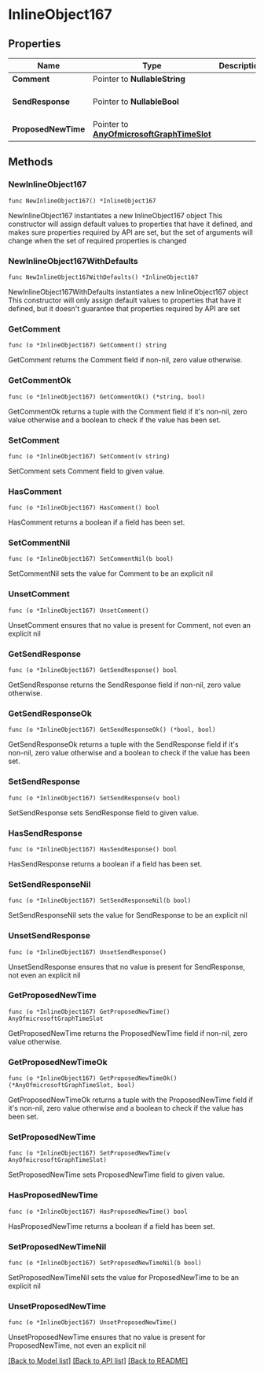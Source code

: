 # InlineObject167

## Properties

Name | Type | Description | Notes
------------ | ------------- | ------------- | -------------
**Comment** | Pointer to **NullableString** |  | [optional] 
**SendResponse** | Pointer to **NullableBool** |  | [optional] [default to false]
**ProposedNewTime** | Pointer to [**AnyOfmicrosoftGraphTimeSlot**](anyOf&lt;microsoft.graph.timeSlot&gt;.md) |  | [optional] 

## Methods

### NewInlineObject167

`func NewInlineObject167() *InlineObject167`

NewInlineObject167 instantiates a new InlineObject167 object
This constructor will assign default values to properties that have it defined,
and makes sure properties required by API are set, but the set of arguments
will change when the set of required properties is changed

### NewInlineObject167WithDefaults

`func NewInlineObject167WithDefaults() *InlineObject167`

NewInlineObject167WithDefaults instantiates a new InlineObject167 object
This constructor will only assign default values to properties that have it defined,
but it doesn't guarantee that properties required by API are set

### GetComment

`func (o *InlineObject167) GetComment() string`

GetComment returns the Comment field if non-nil, zero value otherwise.

### GetCommentOk

`func (o *InlineObject167) GetCommentOk() (*string, bool)`

GetCommentOk returns a tuple with the Comment field if it's non-nil, zero value otherwise
and a boolean to check if the value has been set.

### SetComment

`func (o *InlineObject167) SetComment(v string)`

SetComment sets Comment field to given value.

### HasComment

`func (o *InlineObject167) HasComment() bool`

HasComment returns a boolean if a field has been set.

### SetCommentNil

`func (o *InlineObject167) SetCommentNil(b bool)`

 SetCommentNil sets the value for Comment to be an explicit nil

### UnsetComment
`func (o *InlineObject167) UnsetComment()`

UnsetComment ensures that no value is present for Comment, not even an explicit nil
### GetSendResponse

`func (o *InlineObject167) GetSendResponse() bool`

GetSendResponse returns the SendResponse field if non-nil, zero value otherwise.

### GetSendResponseOk

`func (o *InlineObject167) GetSendResponseOk() (*bool, bool)`

GetSendResponseOk returns a tuple with the SendResponse field if it's non-nil, zero value otherwise
and a boolean to check if the value has been set.

### SetSendResponse

`func (o *InlineObject167) SetSendResponse(v bool)`

SetSendResponse sets SendResponse field to given value.

### HasSendResponse

`func (o *InlineObject167) HasSendResponse() bool`

HasSendResponse returns a boolean if a field has been set.

### SetSendResponseNil

`func (o *InlineObject167) SetSendResponseNil(b bool)`

 SetSendResponseNil sets the value for SendResponse to be an explicit nil

### UnsetSendResponse
`func (o *InlineObject167) UnsetSendResponse()`

UnsetSendResponse ensures that no value is present for SendResponse, not even an explicit nil
### GetProposedNewTime

`func (o *InlineObject167) GetProposedNewTime() AnyOfmicrosoftGraphTimeSlot`

GetProposedNewTime returns the ProposedNewTime field if non-nil, zero value otherwise.

### GetProposedNewTimeOk

`func (o *InlineObject167) GetProposedNewTimeOk() (*AnyOfmicrosoftGraphTimeSlot, bool)`

GetProposedNewTimeOk returns a tuple with the ProposedNewTime field if it's non-nil, zero value otherwise
and a boolean to check if the value has been set.

### SetProposedNewTime

`func (o *InlineObject167) SetProposedNewTime(v AnyOfmicrosoftGraphTimeSlot)`

SetProposedNewTime sets ProposedNewTime field to given value.

### HasProposedNewTime

`func (o *InlineObject167) HasProposedNewTime() bool`

HasProposedNewTime returns a boolean if a field has been set.

### SetProposedNewTimeNil

`func (o *InlineObject167) SetProposedNewTimeNil(b bool)`

 SetProposedNewTimeNil sets the value for ProposedNewTime to be an explicit nil

### UnsetProposedNewTime
`func (o *InlineObject167) UnsetProposedNewTime()`

UnsetProposedNewTime ensures that no value is present for ProposedNewTime, not even an explicit nil

[[Back to Model list]](../README.md#documentation-for-models) [[Back to API list]](../README.md#documentation-for-api-endpoints) [[Back to README]](../README.md)


